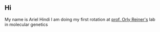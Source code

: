 ## Hi

My name is Ariel Hindi
I am doing my first rotation at [prof. Orly Reiner's](https://www.weizmann.ac.il/molgen/Reiner/group-members) lab in molecular genetics
